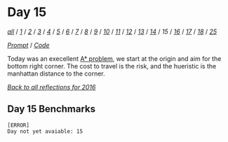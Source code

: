 Day 15
===

<!--
This section is generated and compiled by the build script at ./Build.hs from
the file `./reflections/day15.md`.  If you want to edit this, edit
that file instead!
-->

*[all][reflections]* / *[1][day01]* / *[2][day02]* / *[3][day03]* / *[4][day04]* / *[5][day05]* / *[6][day06]* / *[7][day07]* / *[8][day08]* / *[9][day09]* / *[10][day10]* / *[11][day11]* / *[12][day12]* / *[13][day13]* / *[14][day14]* / *15* / *[16][day16]* / *[17][day17]* / *[18][day18]* / *[25][day25]*

[reflections]: https://github.com/egnwd/advent/blob/main/reflections.md
[day01]: https://github.com/egnwd/advent/blob/2016/reflections-out/day01.md
[day02]: https://github.com/egnwd/advent/blob/2016/reflections-out/day02.md
[day03]: https://github.com/egnwd/advent/blob/2016/reflections-out/day03.md
[day04]: https://github.com/egnwd/advent/blob/2016/reflections-out/day04.md
[day05]: https://github.com/egnwd/advent/blob/2016/reflections-out/day05.md
[day06]: https://github.com/egnwd/advent/blob/2016/reflections-out/day06.md
[day07]: https://github.com/egnwd/advent/blob/2016/reflections-out/day07.md
[day08]: https://github.com/egnwd/advent/blob/2016/reflections-out/day08.md
[day09]: https://github.com/egnwd/advent/blob/2016/reflections-out/day09.md
[day10]: https://github.com/egnwd/advent/blob/2016/reflections-out/day10.md
[day11]: https://github.com/egnwd/advent/blob/2016/reflections-out/day11.md
[day12]: https://github.com/egnwd/advent/blob/2016/reflections-out/day12.md
[day13]: https://github.com/egnwd/advent/blob/2016/reflections-out/day13.md
[day14]: https://github.com/egnwd/advent/blob/2016/reflections-out/day14.md
[day16]: https://github.com/egnwd/advent/blob/2016/reflections-out/day16.md
[day17]: https://github.com/egnwd/advent/blob/2016/reflections-out/day17.md
[day18]: https://github.com/egnwd/advent/blob/2016/reflections-out/day18.md
[day25]: https://github.com/egnwd/advent/blob/2016/reflections-out/day25.md

*[Prompt][d15p]* / *[Code][d15g]*

[d15p]: https://adventofcode.com/2016/day/15
[d15g]: https://github.com/egnwd/advent/blob/main/src/AOC/Challenge/Day15.hs

Today was an execellent [A* problem](https://en.wikipedia.org/wiki/A*_search_algorithm), we start at the origin and aim for the bottom right corner.
The cost to travel is the risk, and the hueristic is the manhattan distance to the corner.


*[Back to all reflections for 2016][reflections]*

## Day 15 Benchmarks

```
[ERROR]
Day not yet avaiable: 15
```
